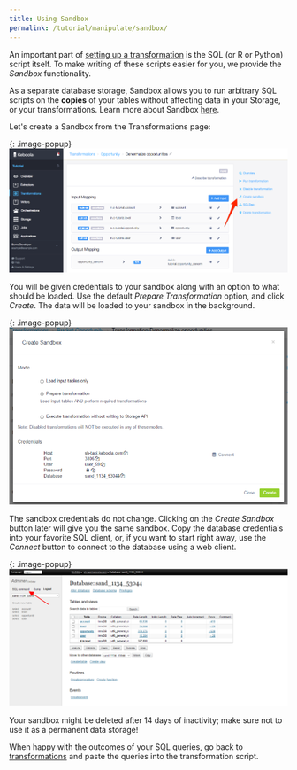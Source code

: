 ```yaml
---
title: Using Sandbox
permalink: /tutorial/manipulate/sandbox/
---
```


An important part of [setting up a transformation](/tutorial/manipulate/) is 
the SQL (or R or Python) script itself. 
To make writing of these scripts easier for you, we provide the *Sandbox* functionality. 

As a separate database storage, Sandbox allows you to run arbitrary SQL scripts on the
**copies** of your tables without affecting data in your Storage, or your transformations.
Learn more about Sandbox [here](/manipulation/transformations/sandbox/). 

Let's create a Sandbox from the Transformations page:

{: .image-popup}
![Screenshot - Transformations Console](/tutorial/manipulate/transformations-intro-2.png)

You will be given credentials to your sandbox along with an option to what should be loaded. 
Use the default *Prepare Transformation* option, and click *Create*. The data will be loaded to your sandbox in the background.

{: .image-popup}
![Screenshot - Create Sandbox](/tutorial/manipulate/transformations-create-sandbox.png)

The sandbox credentials do not change. Clicking on the *Create Sandbox* button later will give you the same sandbox. 
Copy the database credentials into your favorite SQL client, 
or, if you want to start right away, use the *Connect* button to connect to the database using a web client. 

{: .image-popup}
![Screenshot - Sandbox](/tutorial/manipulate/sandbox-intro.png)

Your sandbox might be deleted after 14 days of inactivity; make sure not to use it as a permanent data storage!

When happy with the outcomes of your SQL queries, go back to [transformations](/tutorial/manipulate/) 
and paste the queries into the transformation script.  

